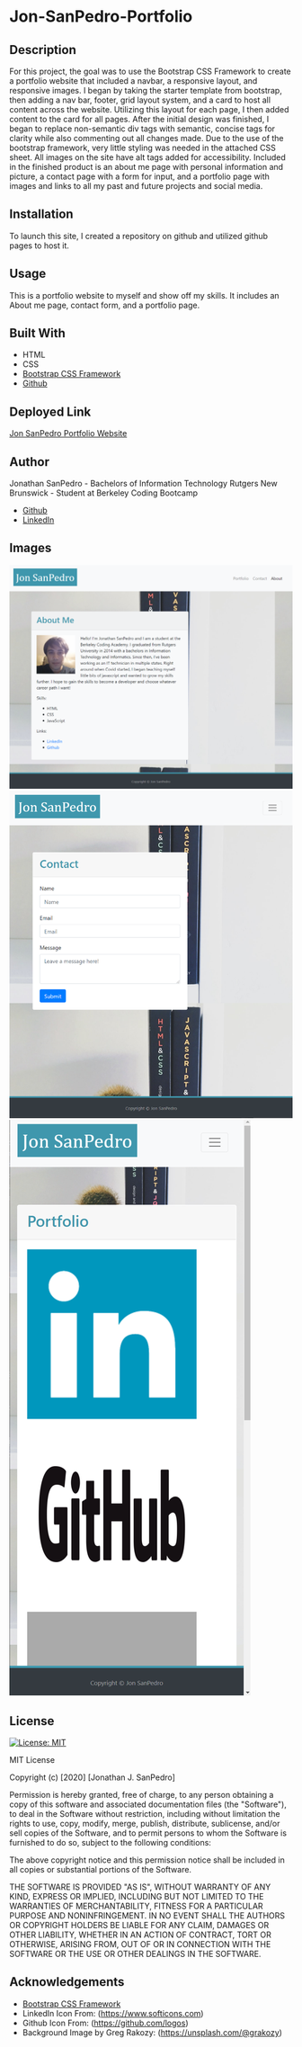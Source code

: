 # Jon-SanPedro-Portfolio

## Description
For this project, the goal was to use the Bootstrap CSS Framework to create a portfolio website that included a navbar, a responsive layout, and responsive images. I began by taking the starter template from bootstrap, then adding a nav bar, footer, grid layout system, and a card to host all content across the website.  Utilizing this layout for each page, I then added content to the card for all pages. After the initial design was finished, I began to replace non-semantic div tags with semantic, concise tags for clarity while also commenting out all changes made. Due to the use of the bootstrap framework, very little styling was needed in the attached CSS sheet. All images on the site have alt tags added for accessibility. Included in the finished product is an about me page with personal information and picture, a contact page with a form for input, and a portfolio page with images and links to all my past and future projects and social media. 

## Installation
To launch this site, I created a repository on github and utilized github pages to host it.

## Usage
This is a portfolio website to myself and show off my skills. It includes an About me page, contact form, and a portfolio page. 

## Built With
* HTML
* CSS
* [Bootstrap CSS Framework](https://getbootstrap.com/)
* [Github](https://github.com/)

## Deployed Link
[Jon SanPedro Portfolio Website](https://jsp117.github.io/Jon-SanPedro-Portfolio/)

## Author
Jonathan SanPedro - Bachelors of Information Technology Rutgers New Brunswick - Student at Berkeley Coding Bootcamp

* [Github](https://github.com/jsp117)
* [LinkedIn](https://www.linkedin.com/in/jonathan-s-6ab32283/)

## Images
![About Me - Large Screen](./Assets/Images/AboutMe1.png)
![Contact - Medium Screen](./Assets/Images/Contact.png)
![Portfolio - Small Screen ](./Assets/Images/PortfolioPage.png)

## License
[![License: MIT](https://img.shields.io/badge/License-MIT-yellow.svg)](https://opensource.org/licenses/MIT)

MIT License

Copyright (c) [2020] [Jonathan J. SanPedro]

Permission is hereby granted, free of charge, to any person obtaining a copy
of this software and associated documentation files (the "Software"), to deal
in the Software without restriction, including without limitation the rights
to use, copy, modify, merge, publish, distribute, sublicense, and/or sell
copies of the Software, and to permit persons to whom the Software is
furnished to do so, subject to the following conditions:

The above copyright notice and this permission notice shall be included in all
copies or substantial portions of the Software.

THE SOFTWARE IS PROVIDED "AS IS", WITHOUT WARRANTY OF ANY KIND, EXPRESS OR
IMPLIED, INCLUDING BUT NOT LIMITED TO THE WARRANTIES OF MERCHANTABILITY,
FITNESS FOR A PARTICULAR PURPOSE AND NONINFRINGEMENT. IN NO EVENT SHALL THE
AUTHORS OR COPYRIGHT HOLDERS BE LIABLE FOR ANY CLAIM, DAMAGES OR OTHER
LIABILITY, WHETHER IN AN ACTION OF CONTRACT, TORT OR OTHERWISE, ARISING FROM,
OUT OF OR IN CONNECTION WITH THE SOFTWARE OR THE USE OR OTHER DEALINGS IN THE
SOFTWARE.

## Acknowledgements
* [Bootstrap CSS Framework](https://www.getbootstrap.com)
* LinkedIn Icon From: (https://www.softicons.com)
* Github Icon From: (https://github.com/logos)
* Background Image by Greg Rakozy: (https://unsplash.com/@grakozy)